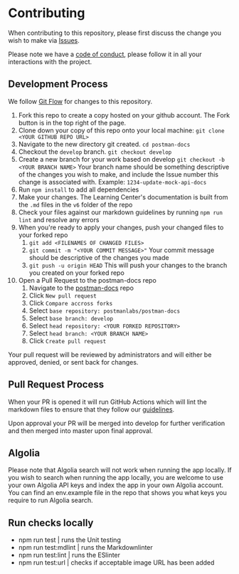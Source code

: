 # Contributing

When contributing to this repository, please first discuss the change you wish to make via [Issues](https://github.com/postmanlabs/postman-docs/issues).

Please note we have a [code of conduct](https://github.com/postmanlabs/postman-docs/Code_of_Conduct.md), please follow it in all your interactions with the project.

## Development Process

We follow [Git Flow](https://guides.github.com/introduction/flow/) for changes to this repository.

  1. Fork this repo to create a copy hosted on your github account. The Fork button is in the top right of the page.
  1. Clone down your copy of this repo onto your local machine: `git clone <YOUR GITHUB REPO URL>`
  1. Navigate to the new directory git created. `cd postman-docs`
  1. Checkout the `develop` branch. `git checkout develop`
  1. Create a new branch for your work based on develop `git checkout -b <YOUR BRANCH NAME>` Your branch name should be something descriptive of the changes you wish to make, and include the Issue number this change is associated with. Example: `1234-update-mock-api-docs`
  1. Run `npm install` to add all dependencies
  1. Make your changes. The Learning Center's documentation is built from the `.md` files in the `v6` folder of the repo
  1. Check your files against our markdown guidelines by running `npm run lint` and resolve any errors
  1. When you're ready to apply your changes, push your changed files to your forked repo
      1. `git add <FILENAMES OF CHANGED FILES>`
      1. `git commit -m "<YOUR COMMIT MESSAGE>"` Your commit message should be descriptive of the changes you made
      1. `git push -u origin HEAD` This will push your changes to the branch you created on your forked repo
  1. Open a Pull Request to the postman-docs repo
      1. Navigate to the [postman-docs](https://github.com/postmanlabs/postman-docs) repo
      1. Click `New pull request`
      1. Click `Compare accross forks`
      1. Select `base repository: postmanlabs/postman-docs`
      1. Select `base branch: develop`
      1. Select `head repository: <YOUR FORKED REPOSITORY>`
      1. Select `head branch: <YOUR BRANCH NAME>`
      1. Click `Create pull request`

Your pull request will be reviewed by administrators and will either be approved, denied, or sent back for changes.

## Pull Request Process

When your PR is opened it will run GitHub Actions which will lint the markdown files to ensure that they follow our [guidelines](https://github.com/DavidAnson/vscode-markdownlint).

Upon approval your PR will be merged into develop for further verification and then merged into master upon final approval.

[homepage]: https://learning.getpostman.com

## Algolia

Please note that Algolia search will not work when running the app locally. If you wish to search when running the app locally, you are welcome to use your own Algolia API keys and index the app in your own Algolia account. You can find an env.example file in the repo that shows you what keys you require to run Algolia search.

## Run checks locally

* npm run test | runs the Unit testing
* npm run test:mdlint | runs the Markdownlinter
* npm run test:lint | runs the ESlinter
* npm run test:url | checks if acceptable image URL has been added
